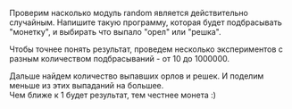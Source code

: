 Проверим насколько модуль random является действительно случайным.
Напишите такую программу, которая будет подбрасывать "монетку", и выбирать что выпало "орел" или "решка".

Чтобы точнее понять результат, проведем несколько экспериментов с разным количеством подбрасываний - от 10 до 1000000.

Дальше найдем количество выпавших орлов и решек. И поделим меньше из этих выпаданий на большее.  
Чем ближе к 1 будет результат, тем честнее монета :)
